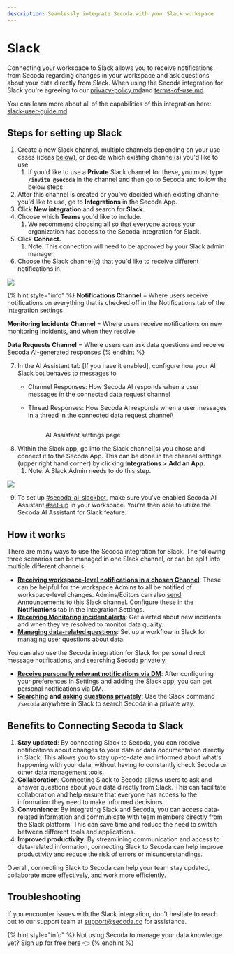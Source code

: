 ```yaml
---
description: Seamlessly integrate Secoda with your Slack workspace
---
```


# Slack

Connecting your workspace to Slack allows you to receive notifications from Secoda regarding changes in your workspace and ask questions about your data directly from Slack. When using the Secoda integration for Slack you're agreeing to our [privacy-policy.md](../../../policies/privacy-policy.md "mention")and [terms-of-use.md](../../../policies/terms-of-use.md "mention").

You can learn more about all of the capabilities of this integration here: [slack-user-guide.md](slack-user-guide.md "mention")

## Steps for setting up Slack

1. Create a new Slack channel, multiple channels depending on your use cases (ideas [below](./#how-it-works)), or decide which existing channel(s) you'd like to use
   1. If you'd like to use a **Private** Slack channel for these, you must type **`/invite @Secoda`** in the channel and then go to Secoda and follow the below steps
2. After this channel is created or you've decided which existing channel you'd like to use, go to **Integrations** in the Secoda App.
3. Click **New integration** and search for **Slack**.
4. Choose which **Teams** you'd like to include.
   1. We recommend choosing all so that everyone across your organization has access to the Secoda integration for Slack.
5. Click **Connect.**
   1. Note: This connection will need to be approved by your Slack admin manager.
6. Choose the Slack channel(s) that you'd like to receive different notifications in.

![](https://secoda-public-media-assets.s3.amazonaws.com/cb828ed5-c8d2-4324-9438-264aa614ec30.png)

{% hint style="info" %}
**Notifications Channel** = Where users receive notifications on everything that is checked off in the Notifications tab of the integration settings

**Monitoring Incidents Channel** = Where users receive notifications on new monitoring incidents, and when they resolve

**Data Requests Channel** = Where users can ask data questions and receive Secoda AI-generated responses
{% endhint %}

7. In the AI Assistant tab \[If you have it enabled], configure how your AI Slack bot behaves to messages to
   * Channel Responses: How Secoda AI responds when a user messages in the connected data request channel
   *   Thread Responses: How Secoda AI responds when a user messages in a thread in the connected data request channel\


       <figure><img src="../../../.gitbook/assets/Screenshot 2024-04-30 at 6.16.52 PM.png" alt=""><figcaption><p>AI Assistant settings page<br></p></figcaption></figure>
8. Within the Slack app, go into the Slack channel(s) you chose and connect it to the Secoda App. This can be done in the channel settings (upper right hand corner) by clicking **Integrations >** **Add an App.**
   1. Note: A Slack Admin needs to do this step.&#x20;

![](https://secoda-public-media-assets.s3.amazonaws.com/e2370145-6019-474a-9515-248b45ec9420.png)

9. To set up [#secoda-ai-slackbot](slack-user-guide.md#secoda-ai-slackbot "mention"), make sure you've enabled Secoda AI Assistant [#set-up](../../../features/ai-assistant/#set-up "mention") in your workspace. You're then able to utilize the Secoda AI Assistant for Slack feature.

## How it works

There are many ways to use the Secoda integration for Slack. The following three scenarios can be managed in one Slack channel, or can be split into multiple different channels:

* [**Receiving workspace-level notifications in a chosen Channel**](./#slack-workspace-notifications): These can be helpful for the workspace Admins to all be notified of workspace-level changes. Admins/Editors can also [send Announcements](slack-user-guide.md#send-announcements-to-slack) to this Slack channel. Configure these in the **Notifications** tab in the integration Settings.
* [**Receiving Monitoring incident alerts**](../../../features/monitoring/#slack-channel-for-monitoring-notifications): Get alerted about new incidents and when they've resolved to monitor data quality.
* [**Managing data-related questions**](../../../best-practices/slack-less-than-greater-than-questions-workflow.md): Set up a workflow in Slack for managing user questions about data.

You can also use the Secoda integration for Slack for personal direct message notifications, and searching Secoda privately.

* [**Receive personally relevant notifications via DM**](slack-user-guide.md#receiving-dms-from-slack): After configuring your preferences in Settings and adding the Slack app, you can get personal notifications via DM.
* [**Searching**](slack-user-guide.md#searching-from-slack) **and**[ **asking questions privately**](slack-user-guide.md#asking-questions-to-secoda-ai-for-personal-use): Use the Slack command `/secoda` anywhere in Slack to search Secoda in a private way.

## Benefits to **Connecting Secoda to Slack** <a href="#h_3a4bfd6458" id="h_3a4bfd6458"></a>

1. **Stay updated**: By connecting Slack to Secoda, you can receive notifications about changes to your data or data documentation directly in Slack. This allows you to stay up-to-date and informed about what's happening with your data, without having to constantly check Secoda or other data management tools.
2. **Collaboration**: Connecting Slack to Secoda allows users to ask and answer questions about your data directly from Slack. This can facilitate collaboration and help ensure that everyone has access to the information they need to make informed decisions.
3. **Convenience**: By integrating Slack and Secoda, you can access data-related information and communicate with team members directly from the Slack platform. This can save time and reduce the need to switch between different tools and applications.
4. **Improved productivity**: By streamlining communication and access to data-related information, connecting Slack to Secoda can help improve productivity and reduce the risk of errors or misunderstandings.

Overall, connecting Slack to Secoda can help your team stay updated, collaborate more effectively, and work more efficiently.

## Troubleshooting

If you encounter issues with the Slack integration, don't hesitate to reach out to our support team at [support@secoda.co](mailto:support@secoda.co) for assistance.



{% hint style="info" %}
Not using Secoda to manage your data knowledge yet? Sign up for free [here](https://app.secoda.co) 👈
{% endhint %}
